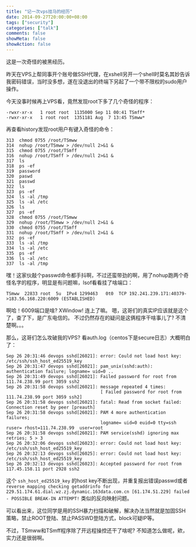 ```yaml
---
title: "记一次vps挂马的经历"
date: 2014-09-27T20:00:00+08:00
tags: ["security"]
categories: ["talk"]
comments: false
showMeta: false
showAction: false
---
```


这是一次奇怪的被黑经历。

<!--more-->

昨天在VPS上帮同事开个账号做SSH代理，在xshell另开一个shell时莫名其妙告诉我密码错误，当时没多想，遂在没退出的终端下另起了一个带不限权的sudo用户操作。

今天没事时候再上VPS看，竟然发现root下多了几个奇怪的程序：

	-rwxr-xr-x   1 root root  1135000 Sep 11 00:41 TSmff*
	-rwxr-xr-x   1 root root  1351181 Aug  7 13:45 TSmww*
    
再查看history发现root用户有键入奇怪的命令：

	313  chmod 0755 /root/TSmww
    314  nohup /root/TSmww > /dev/null 2>&1 &
    315  chmod 0755 /root/TSmff
    316  nohup /root/TSmff > /dev/null 2>&1 &
    317  ls
    318  ps -ef
    319  password
    320  paswd
    321  passwd
    322  ls
    323  ps -ef
    324  ls -al /tmp
    325  ls -al /etc
    326  ls
    327  ps -ef
    328  chmod 0755 /root/TSmww
    329  nohup /root/TSmww > /dev/null 2>&1 &
    330  chmod 0755 /root/TSmff
    331  nohup /root/TSmff > /dev/null 2>&1 &
    332  ps -ef
    333  ls -al /tmp
    334  ls -al /etc
    335  ps -ef
    336  ls -al /etc
    337  ls -al /tmp

嘿！这家伙敲个passwd命令都手抖啊，不过还蛮带劲的啊，用了nohup跑两个奇怪名字的程序，明显是有问题嘛，lsof看看挂了啥端口：

	TSmww  22833 root  5u  IPv4 1299463   0t0  TCP 192.241.239.171:40379->183.56.168.220:6009 (ESTABLISHED)
    
啊哈！6009端口是啥? XWindow! 连上了嘛。
嗯，这哥们的真实IP应该就是这个了，查了下，是广东电信的。
不过仍然存在的疑问是这俩程序干啥事儿了? 不清楚啊。。。

那么，这哥们怎么攻破我的VPS? 看auth.log（centos下是secure日志）大概明白了：

    Sep 26 20:31:46 devops sshd[26021]: error: Could not load host key: /etc/ssh/ssh_host_ed25519_key
    Sep 26 20:31:47 devops sshd[26021]: pam_unix(sshd:auth): authentication failure; logname= uid=0 ..
    Sep 26 20:31:49 devops sshd[26021]: Failed password for root from 111.74.238.99 port 3059 ssh2
    Sep 26 20:31:58 devops sshd[26021]: message repeated 4 times: 
                                        [ Failed password for root from 111.74.238.99 port 3059 ssh2]
    Sep 26 20:31:58 devops sshd[26021]: fatal: Read from socket failed: Connection reset by peer [preauth]
    Sep 26 20:31:58 devops sshd[26021]: PAM 4 more authentication failures; 
                                        logname= uid=0 euid=0 tty=ssh ruser= rhost=111.74.238.99  user=root
    Sep 26 20:31:58 devops sshd[26021]: PAM service(sshd) ignoring max retries; 5 > 3
    Sep 26 20:32:06 devops sshd[26023]: error: Could not load host key: /etc/ssh/ssh_host_ed25519_key
    Sep 26 20:32:13 devops sshd[26025]: error: Could not load host key: /etc/ssh/ssh_host_ed25519_key
    Sep 26 20:32:13 devops sshd[26023]: Accepted password for root from 117.45.158.11 port 2928 ssh2

这个 `ssh_host_ed25519_key` 的host key不断出现，并重复报出错误passwd或者 `reverse mapping checking getaddrinfo for 229.51.174.61.dial.wz.zj.dynamic.163data.com.cn [61.174.51.229] failed - POSSIBLE BREAK-IN ATTEMPT!` 类似的反向映射问题。

可以看出来，这位同学是用的SSH暴力扫描和破解，解决办法当然就是加固SSH策略，禁止ROOT登陆、禁止PASSWD登陆方式，block可疑IP等。

不过，TSmww和TSmff程序除了开远程操控还干了啥呢? 不知道怎么做呢，欸，实力还是很弱啊。
